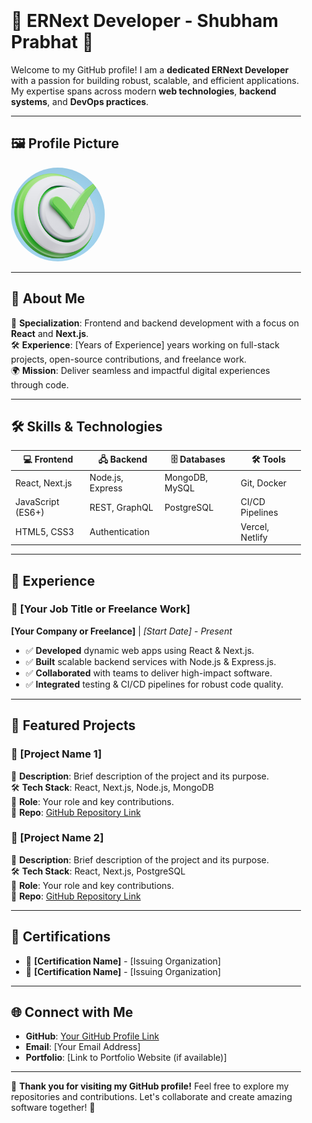 <div style="background-image: url('https://github.com/uelerp/resume_shubham_prabhat/blob/main/watermark_image_test.png'); background-size: cover; background-position: center; padding: 20px;">

# 🌟 ERNext Developer - Shubham Prabhat 🌟

Welcome to my GitHub profile! I am a **dedicated ERNext Developer** with a passion for building robust, scalable, and efficient applications. My expertise spans across modern **web technologies**, **backend systems**, and **DevOps practices**.

---

## 🖼 Profile Picture
<img src="https://github.com/uelerp/resume_shubham_prabhat/blob/main/old.jpg" alt="Shubham Prabhat Photo" style="border-radius: 50%; width: 150px; height: 150px;">

---

## 💼 About Me
🌟 **Specialization**: Frontend and backend development with a focus on **React** and **Next.js**.  
🛠️ **Experience**: [Years of Experience] years working on full-stack projects, open-source contributions, and freelance work.  
🌍 **Mission**: Deliver seamless and impactful digital experiences through code.  

---

## 🛠 Skills & Technologies

| 💻 Frontend      | 🖧 Backend       | 🗄️ Databases       | 🛠 Tools          |
|------------------|-----------------|--------------------|------------------|
| React, Next.js   | Node.js, Express| MongoDB, MySQL    | Git, Docker      |
| JavaScript (ES6+)| REST, GraphQL   | PostgreSQL         | CI/CD Pipelines  |
| HTML5, CSS3      | Authentication  |                    | Vercel, Netlify  |

---

## 🏢 Experience
### 💼 [Your Job Title or Freelance Work]
**[Your Company or Freelance]** | *[Start Date] - Present*  
- ✅ **Developed** dynamic web apps using React & Next.js.  
- ✅ **Built** scalable backend services with Node.js & Express.js.  
- ✅ **Collaborated** with teams to deliver high-impact software.  
- ✅ **Integrated** testing & CI/CD pipelines for robust code quality.

---

## 📂 Featured Projects

### 🌟 [Project Name 1]  
🚀 **Description**: Brief description of the project and its purpose.  
🛠 **Tech Stack**: React, Next.js, Node.js, MongoDB  
🎯 **Role**: Your role and key contributions.  
🔗 **Repo**: [GitHub Repository Link](#)

### 🌟 [Project Name 2]  
🚀 **Description**: Brief description of the project and its purpose.  
🛠 **Tech Stack**: React, Next.js, PostgreSQL  
🎯 **Role**: Your role and key contributions.  
🔗 **Repo**: [GitHub Repository Link](#)

---

## 📜 Certifications
- 🏅 **[Certification Name]** - [Issuing Organization]  
- 🏅 **[Certification Name]** - [Issuing Organization]  

---

## 🌐 Connect with Me
- **GitHub**: [Your GitHub Profile Link](https://github.com/uelerp)  
- **Email**: [Your Email Address]  
- **Portfolio**: [Link to Portfolio Website (if available)]  

---

🎉 **Thank you for visiting my GitHub profile!** Feel free to explore my repositories and contributions. Let's collaborate and create amazing software together! 🚀

</div>
